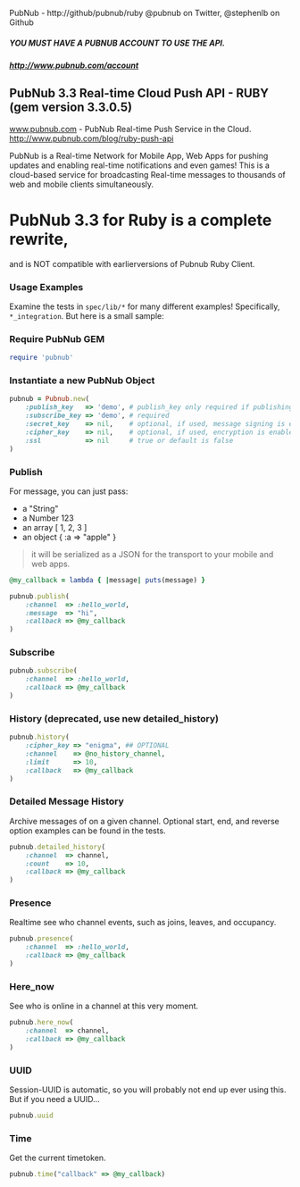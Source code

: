 PubNub - http://github/pubnub/ruby
@pubnub on Twitter, @stephenlb on Github

##### YOU MUST HAVE A PUBNUB ACCOUNT TO USE THE API.
##### http://www.pubnub.com/account

## PubNub 3.3 Real-time Cloud Push API - RUBY (gem version 3.3.0.5)

www.pubnub.com - PubNub Real-time Push Service in the Cloud. 
http://www.pubnub.com/blog/ruby-push-api

PubNub is a Real-time Network for Mobile App, Web Apps for pushing updates
and enabling real-time notifications and even games!
This is a cloud-based service for broadcasting Real-time messages
to thousands of web and mobile clients simultaneously.

# PubNub 3.3 for Ruby is a complete rewrite, 
and is NOT compatible with earlierversions of Pubnub Ruby Client.

### Usage Examples

Examine the tests in `spec/lib/*` for many different examples!
Specifically, `*_integration`. But here is a small sample:

### Require PubNub GEM

```ruby
require 'pubnub'
```

### Instantiate a new PubNub Object

```ruby
pubnub = Pubnub.new(
    :publish_key   => 'demo', # publish_key only required if publishing.
    :subscribe_key => 'demo', # required
    :secret_key    => nil,    # optional, if used, message signing is enabled
    :cipher_key    => nil,    # optional, if used, encryption is enabled
    :ssl           => nil     # true or default is false
)
```

### Publish

For message, you can just pass: 

 - a "String"
 - a Number 123
 - an array [ 1, 2, 3 ]
 - an object { :a => "apple" }

> it will be serialized as a JSON for the transport to your mobile and web apps.

```ruby
@my_callback = lambda { |message| puts(message) }

pubnub.publish(
    :channel  => :hello_world,
    :message  => "hi",
    :callback => @my_callback
)
```

### Subscribe

```ruby
pubnub.subscribe(
    :channel  => :hello_world,
    :callback => @my_callback
)
```

### History (deprecated, use new detailed_history)

```ruby
pubnub.history(
    :cipher_key => "enigma", ## OPTIONAL
    :channel    => @no_history_channel,
    :limit      => 10,
    :callback   => @my_callback
)
```

### Detailed Message History

Archive messages of on a given channel. Optional start, end, and reverse option examples can be found in the tests.
```ruby
pubnub.detailed_history(
    :channel  => channel,
    :count    => 10, 
    :callback => @my_callback
)
```

### Presence

Realtime see who channel events, such as joins, leaves, and occupancy.
```ruby
pubnub.presence(
    :channel  => :hello_world,
    :callback => @my_callback
)
```

### Here_now 

See who is online in a channel at this very moment.
```ruby
pubnub.here_now(
    :channel  => channel,
    :callback => @my_callback
)
```

### UUID

Session-UUID is automatic, so you will probably not end up ever using this. But if you need a UUID...
```ruby
pubnub.uuid
```

### Time 

Get the current timetoken.
```ruby
pubnub.time("callback" => @my_callback)
```
